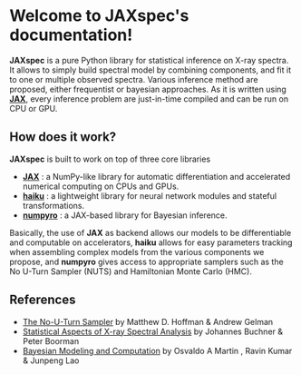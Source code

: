 # Welcome to JAXspec's documentation!

**JAXspec** is a pure Python library for statistical inference on X-ray spectra. It allows to simply build spectral model 
by combining components, and fit it to one or multiple observed spectra. Various inference method are proposed, either 
frequentist or bayesian approaches. As it is written using **[JAX](https://github.com/google/jax#what-is-jax)**, every 
inference problem are just-in-time compiled and can be run on CPU or GPU.

## How does it work?

**JAXspec** is built to work on top of three core libraries

* **[JAX](https://github.com/google/jax#what-is-jax)** : a
  NumPy-like library for automatic differentiation and accelerated
  numerical computing on CPUs and GPUs.
* **[haiku](https://github.com/deepmind/dm-haiku#what-is-haiku)** : a lightweight library for neural network modules and stateful
  transformations.
* **[numpyro](https://github.com/pyro-ppl/numpyro#what-is-numpyro)** : a JAX-based library for Bayesian inference.


Basically, the use of **JAX** as backend allows our models to be differentiable and computable on accelerators, **haiku** 
allows for easy parameters tracking when assembling complex models from the various components we propose, and **numpyro** 
gives access to appropriate samplers such as the No U-Turn Sampler (NUTS) and Hamiltonian Monte Carlo (HMC).

## References

* [The No-U-Turn Sampler](https://jmlr.org/papers/volume15/hoffman14a/hoffman14a.pdf) by Matthew D. Hoffman & Andrew Gelman
* [Statistical Aspects of X-ray Spectral Analysis](https://ui.adsabs.harvard.edu/abs/2023arXiv230905705B/abstract) by Johannes Buchner & Peter Boorman
* [Bayesian Modeling and Computation](https://bayesiancomputationbook.com/welcome.html) by Osvaldo A Martin , Ravin Kumar & Junpeng Lao 
